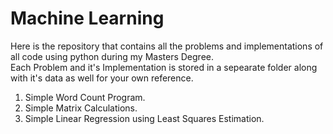 # Machine Learning
Here is the repository that contains all the problems and implementations of all code using python during my Masters Degree.\
Each Problem and it's Implementation is stored in a sepearate folder along with it's data as well for your own reference.

1. Simple Word Count Program. 
2. Simple Matrix Calculations.
3. Simple Linear Regression using Least Squares Estimation.
